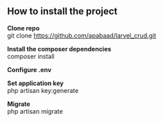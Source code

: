 <h2>How to install the project</h2>

<b>Clone repo</b><br>
git clone https://github.com/apabaad/larvel_crud.git

<b>Install the composer dependencies</b><br>
composer install

<b>Configure .env</b><br>

<b>Set application key</b><br>
php artisan key:generate

<b>Migrate</b><br>
php artisan migrate
